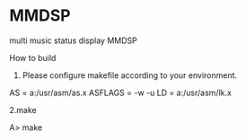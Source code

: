 # MMDSP
multi music status display MMDSP

How to build

1. Please configure makefile according to your environment.

  AS	= a:/usr/asm/as.x
  ASFLAGS	= -w -u
  LD	= a:/usr/asm/lk.x

2.make

A\> make
